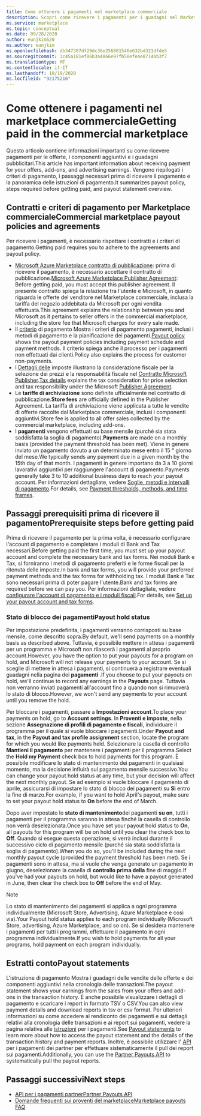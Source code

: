 ```yaml
---
title: Come ottenere i pagamenti nel marketplace commerciale
description: Scopri come ricevere i pagamenti per i guadagni nel Marketplace commerciale di Azure Marketplace. Include i criteri di pagamento, lo stato dei pagamenti e le istruzioni di pagamento.
ms.service: marketplace
ms.topic: conceptual
ms.date: 09/28/2020
author: eunjkim520
ms.author: eunjkim
ms.openlocfilehash: db347387df29dc36e256881546e632bd321dfde5
ms.sourcegitcommit: 3c45a181ef86b3a4866e97fb50efeae8714ab3f7
ms.translationtype: MT
ms.contentlocale: it-IT
ms.lasthandoff: 10/19/2020
ms.locfileid: "92175216"
---
```

# <a name="getting-paid-in-the-commercial-marketplace"></a><span data-ttu-id="6edec-104">Come ottenere i pagamenti nel marketplace commerciale</span><span class="sxs-lookup"><span data-stu-id="6edec-104">Getting paid in the commercial marketplace</span></span>

<span data-ttu-id="6edec-105">Questo articolo contiene informazioni importanti su come ricevere pagamenti per le offerte, i componenti aggiuntivi e i guadagni pubblicitari.</span><span class="sxs-lookup"><span data-stu-id="6edec-105">This article has important information about receiving payment for your offers, add-ons, and advertising earnings.</span></span> <span data-ttu-id="6edec-106">Vengono riepilogati i criteri di pagamento, i passaggi necessari prima di ricevere il pagamento e la panoramica delle istruzioni di pagamento.</span><span class="sxs-lookup"><span data-stu-id="6edec-106">It summarizes payout policy, steps required before getting paid, and payout statement overview.</span></span>

## <a name="commercial-marketplace-payout-policies-and-agreements"></a><span data-ttu-id="6edec-107">Contratti e criteri di pagamento per Marketplace commerciale</span><span class="sxs-lookup"><span data-stu-id="6edec-107">Commercial marketplace payout policies and agreements</span></span>

<span data-ttu-id="6edec-108">Per ricevere i pagamenti, è necessario rispettare i contratti e i criteri di pagamento.</span><span class="sxs-lookup"><span data-stu-id="6edec-108">Getting paid requires you to adhere to the agreements and payout policy.</span></span>

- <span data-ttu-id="6edec-109">[Microsoft Azure Marketplace contratto di pubblicazione](https://go.microsoft.com/fwlink/p/?LinkID=699560): prima di ricevere il pagamento, è necessario accettare il contratto di pubblicazione.</span><span class="sxs-lookup"><span data-stu-id="6edec-109">[Microsoft Azure Marketplace Publisher Agreement](https://go.microsoft.com/fwlink/p/?LinkID=699560):  Before getting paid, you must accept this publisher agreement.</span></span> <span data-ttu-id="6edec-110">Il presente contratto spiega la relazione tra l'utente e Microsoft, in quanto riguarda le offerte del venditore nel Marketplace commerciale, inclusa la tariffa del negozio addebitata da Microsoft per ogni vendita effettuata.</span><span class="sxs-lookup"><span data-stu-id="6edec-110">This agreement explains the relationship between you and Microsoft as it pertains to seller offers in the commercial marketplace, including the store fee that Microsoft charges for every sale made.</span></span>
- <span data-ttu-id="6edec-111">Il [criterio](payout-policy-details.md) di pagamento Mostra i criteri di pagamento pagamenti, inclusi i metodi di pagamento e la pianificazione dei pagamenti.</span><span class="sxs-lookup"><span data-stu-id="6edec-111">[Payout policy](payout-policy-details.md) shows the payout payment policies including payment schedule and payment methods.</span></span> <span data-ttu-id="6edec-112">Il criterio spiega anche il processo per i pagamenti non effettuati dai clienti.</span><span class="sxs-lookup"><span data-stu-id="6edec-112">Policy also explains the process for customer non-payments.</span></span>
- <span data-ttu-id="6edec-113">I [Dettagli delle](tax-details-marketplace.md) imposte illustrano la considerazione fiscale per la selezione dei prezzi e la responsabilità fiscale nel [Contratto Microsoft Publisher](https://go.microsoft.com/fwlink/p/?LinkID=699560).</span><span class="sxs-lookup"><span data-stu-id="6edec-113">[Tax details](tax-details-marketplace.md) explains the tax consideration for price selection and tax responsibility under the Microsoft [Publisher Agreement](https://go.microsoft.com/fwlink/p/?LinkID=699560).</span></span>
- <span data-ttu-id="6edec-114">Le **tariffe di archiviazione** sono definite ufficialmente nel contratto di pubblicazione.</span><span class="sxs-lookup"><span data-stu-id="6edec-114">**Store fees** are officially defined in the Publisher Agreement.</span></span> <span data-ttu-id="6edec-115">La tariffa di archiviazione viene applicata a tutte le vendite di offerte raccolte dal Marketplace commerciale, inclusi i componenti aggiuntivi.</span><span class="sxs-lookup"><span data-stu-id="6edec-115">Store fee is applied to all offer sales collected by the commercial marketplace, including add-ons.</span></span>
- <span data-ttu-id="6edec-116">I **pagamenti** vengono effettuati su base mensile (purché sia stata soddisfatta la soglia di pagamento).</span><span class="sxs-lookup"><span data-stu-id="6edec-116">**Payments** are made on a monthly basis (provided the payment threshold has been met).</span></span> <span data-ttu-id="6edec-117">Viene in genere inviato un pagamento dovuto a un determinato mese entro il 15 ° giorno del mese.</span><span class="sxs-lookup"><span data-stu-id="6edec-117">We typically sends any payment due in a given month by the 15th day of that month.</span></span> <span data-ttu-id="6edec-118">I pagamenti in genere importano da 3 a 10 giorni lavorativi aggiuntivi per raggiungere l'account di pagamento.</span><span class="sxs-lookup"><span data-stu-id="6edec-118">Payments generally take 3 to 10 additional business days to reach your payout account.</span></span> <span data-ttu-id="6edec-119">Per informazioni dettagliate, vedere [Soglie, metodi e intervalli di pagamento](payment-thresholds-methods-timeframes.md).</span><span class="sxs-lookup"><span data-stu-id="6edec-119">For details, see [Payment thresholds, methods, and time frames](payment-thresholds-methods-timeframes.md).</span></span>

## <a name="prerequisite-steps-before-getting-paid"></a><span data-ttu-id="6edec-120">Passaggi prerequisiti prima di ricevere il pagamento</span><span class="sxs-lookup"><span data-stu-id="6edec-120">Prerequisite steps before getting paid</span></span>

<span data-ttu-id="6edec-121">Prima di ricevere il pagamento per la prima volta, è necessario configurare l'account di pagamento e completare i moduli di Bank and Tax necessari.</span><span class="sxs-lookup"><span data-stu-id="6edec-121">Before getting paid the first time, you must set up your payout account and complete the necessary bank and tax forms.</span></span> <span data-ttu-id="6edec-122">Nei moduli Bank e Tax, si forniranno i metodi di pagamento preferiti e le forme fiscali per la ritenuta delle imposte.</span><span class="sxs-lookup"><span data-stu-id="6edec-122">In bank and tax forms, you will provide your preferred payment methods and the tax forms for withholding tax.</span></span> <span data-ttu-id="6edec-123">I moduli Bank e Tax sono necessari prima di poter pagare l'utente.</span><span class="sxs-lookup"><span data-stu-id="6edec-123">Bank and tax forms are required before we can pay you.</span></span> <span data-ttu-id="6edec-124">Per informazioni dettagliate, vedere [configurare l'account di pagamento e i moduli fiscali](set-up-your-payout-account.md).</span><span class="sxs-lookup"><span data-stu-id="6edec-124">For details, see [Set up your payout account and tax forms](set-up-your-payout-account.md).</span></span>

### <a name="payout-hold-status"></a><span data-ttu-id="6edec-125">Stato di blocco dei pagamenti</span><span class="sxs-lookup"><span data-stu-id="6edec-125">Payout hold status</span></span>

<span data-ttu-id="6edec-126">Per impostazione predefinita, i pagamenti verranno corrisposti su base mensile, come descritto sopra.</span><span class="sxs-lookup"><span data-stu-id="6edec-126">By default, we'll send payments on a monthly basis as described above.</span></span> <span data-ttu-id="6edec-127">Tuttavia, è possibile mettere in attesa i pagamenti per un programma e Microsoft non rilascerà i pagamenti al proprio account.</span><span class="sxs-lookup"><span data-stu-id="6edec-127">However, you have the option to put your payouts for a program on hold, and Microsoft will not release your payments to your account.</span></span> <span data-ttu-id="6edec-128">Se si sceglie di mettere in attesa i pagamenti, si continuerà a registrare eventuali guadagni nella pagina dei **pagamenti** .</span><span class="sxs-lookup"><span data-stu-id="6edec-128">If you choose to put your payouts on hold, we'll continue to record any earnings in the **Payouts** page.</span></span> <span data-ttu-id="6edec-129">Tuttavia non verranno inviati pagamenti all'account fino a quando non si rimuoverà lo stato di blocco.</span><span class="sxs-lookup"><span data-stu-id="6edec-129">However, we won't send any payments to your account until you remove the hold.</span></span>

<span data-ttu-id="6edec-130">Per bloccare i pagamenti, passare a **Impostazioni account**.</span><span class="sxs-lookup"><span data-stu-id="6edec-130">To place your payments on hold, go to **Account settings**.</span></span> <span data-ttu-id="6edec-131">In **Proventi e imposte**, nella sezione **Assegnazione di profili di pagamento e fiscali**, individuare il programma per il quale si vuole bloccare i pagamenti.</span><span class="sxs-lookup"><span data-stu-id="6edec-131">Under **Payout and tax**, in the **Payout and tax profile assignment** section, locate the program for which you would like payments held.</span></span> <span data-ttu-id="6edec-132">Selezionare la casella di controllo **Mantieni il pagamento** per mantenere i pagamenti per il programma.</span><span class="sxs-lookup"><span data-stu-id="6edec-132">Select the **Hold my Payment** check box to hold payments for this program.</span></span> <span data-ttu-id="6edec-133">È possibile modificare lo stato di mantenimento dei pagamenti in qualsiasi momento, ma la decisione influirà sul pagamento mensile successivo.</span><span class="sxs-lookup"><span data-stu-id="6edec-133">You can change your payout hold status at any time, but your decision will affect the next monthly payout.</span></span> <span data-ttu-id="6edec-134">Se ad esempio si vuole bloccare il pagamento di aprile, assicurarsi di impostare lo stato di blocco dei pagamenti su **Sì** entro la fine di marzo.</span><span class="sxs-lookup"><span data-stu-id="6edec-134">For example, if you want to hold April's payout, make sure to set your payout hold status to **On** before the end of March.</span></span>

<span data-ttu-id="6edec-135">Dopo aver impostato lo **stato di mantenimento**dei pagamenti **su on**, tutti i pagamenti per il programma saranno in attesa finché la casella di controllo non verrà deselezionata.</span><span class="sxs-lookup"><span data-stu-id="6edec-135">Once you have set your payout hold status to **On**, all payouts for this program will be on hold until you clear the check box to **Off**.</span></span> <span data-ttu-id="6edec-136">Quando si esegue questa operazione, si verrà inclusi durante il successivo ciclo di pagamento mensile (purché sia stata soddisfatta la soglia di pagamento).</span><span class="sxs-lookup"><span data-stu-id="6edec-136">When you do so, you'll be included during the next monthly payout cycle (provided the payment threshold has been met).</span></span> <span data-ttu-id="6edec-137">Se i pagamenti sono in attesa, ma si vuole che venga generato un pagamento in giugno, deselezionare la casella di **controllo prima della** fine di maggio.</span><span class="sxs-lookup"><span data-stu-id="6edec-137">If you've had your payouts on hold, but would like to have a payout generated in June, then clear the check box to **Off** before the end of May.</span></span>

>[!Note]
> <span data-ttu-id="6edec-138">Lo stato di mantenimento dei pagamenti si applica a ogni programma individualmente (Microsoft Store, Advertising, Azure Marketplace e così via).</span><span class="sxs-lookup"><span data-stu-id="6edec-138">Your Payout hold status applies to each program individually (Microsoft Store, advertising, Azure Marketplace, and so on).</span></span> <span data-ttu-id="6edec-139">Se si desidera mantenere i pagamenti per tutti i programmi, effettuare il pagamento in ogni programma individualmente.</span><span class="sxs-lookup"><span data-stu-id="6edec-139">If you wish to hold payments for all your programs, hold payment on each program individually.</span></span>

## <a name="payout-statements"></a><span data-ttu-id="6edec-140">Estratti conto</span><span class="sxs-lookup"><span data-stu-id="6edec-140">Payout statements</span></span>

<span data-ttu-id="6edec-141">L'istruzione di pagamento Mostra i guadagni delle vendite delle offerte e dei componenti aggiuntivi nella cronologia delle transazioni.</span><span class="sxs-lookup"><span data-stu-id="6edec-141">The payout statement shows your earnings from the sales from your offers and add-ons in the transaction history.</span></span> <span data-ttu-id="6edec-142">È anche possibile visualizzare i dettagli di pagamento e scaricare i report in formato TSV o CSV.</span><span class="sxs-lookup"><span data-stu-id="6edec-142">You can also view payment details and download reports in tsv or csv format.</span></span> <span data-ttu-id="6edec-143">Per ulteriori informazioni su come accedere al rendiconto dei pagamenti e sui dettagli relativi alla cronologia delle transazioni e ai report sui pagamenti, vedere la pagina relativa alle [istruzioni](payout-statement.md) per i pagamenti.</span><span class="sxs-lookup"><span data-stu-id="6edec-143">See [Payout statements](payout-statement.md) to learn more about how to access the payout statement and the details of the transaction history and payment reports.</span></span> <span data-ttu-id="6edec-144">Inoltre, è possibile utilizzare l' [API](https://apidocs.microsoft.com/services/partnerpayouts) per i pagamenti dei partner per effettuare sistematicamente il pull dei report sui pagamenti.</span><span class="sxs-lookup"><span data-stu-id="6edec-144">Additionally, you can use the [Partner Payouts API](https://apidocs.microsoft.com/services/partnerpayouts) to systematically pull the payout reports.</span></span>

## <a name="next-steps"></a><span data-ttu-id="6edec-145">Passaggi successivi</span><span class="sxs-lookup"><span data-stu-id="6edec-145">Next steps</span></span>

- [<span data-ttu-id="6edec-146">API per i pagamenti partner</span><span class="sxs-lookup"><span data-stu-id="6edec-146">Partner Payouts API</span></span>](https://apidocs.microsoft.com/services/partnerpayouts)
- [<span data-ttu-id="6edec-147">Domande frequenti sui proventi del marketplace</span><span class="sxs-lookup"><span data-stu-id="6edec-147">Marketplace payouts FAQ</span></span>](payout-faq.md)
